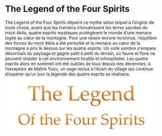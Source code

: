 # The Legend of the Four Spirits
The Legend of the Four Spirits dépeint ce mythe selon lequel à l’origine de toute chose, avant que les humains n’envahissent les terres sacrées du mont Akila, quatre esprits mystiques protégèrent le monde d’une menace logée au cœur de la montagne. Pour une raison encore inconnue, l’équilibre des forces du mont Akila a été perturbé et la menace au cœur de la montagne a pris le dessus sur les quatre esprits. Un voile sombre s'empare désormais du paysage et gagne petit à petit du terrain, où faune et flore ne peuvent résister à cet environnement hostile et inhospitalier. Les quatre esprits alors en sommeil ont été oubliés de tous depuis des décennies, à l’exception de Maître Yuzu, un sage reclus à l’écart du village qui continue d’espérer qu’un jour la légende des quatre esprits se réalisera.  
![This is an image](https://github.com/trabelsi29/vip/blob/master/TLOFTS.png)
